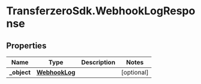 # TransferzeroSdk.WebhookLogResponse

## Properties
Name | Type | Description | Notes
------------ | ------------- | ------------- | -------------
**_object** | [**WebhookLog**](WebhookLog.md) |  | [optional] 


